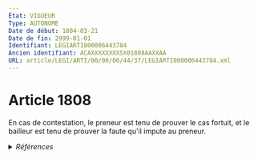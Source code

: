 ```yaml
---
État: VIGUEUR
Type: AUTONOME
Date de début: 1804-03-21
Date de fin: 2999-01-01
Identifiant: LEGIARTI000006443784
Ancien identifiant: ACAXXXXXXXX5X01808AAXXAA
URL: article/LEGI/ARTI/00/00/06/44/37/LEGIARTI000006443784.xml
---
```


<h1>Article 1808</h1>

En cas de contestation, le preneur est tenu de prouver le cas fortuit, et le
bailleur est tenu de prouver la faute qu'il impute au preneur.


<details>
  <summary><em>Références</em></summary>

  <h2>Références faites par l'article</h2>
  
  <ul>
    <li>
      CODIFICATION source Loi 1804-03-07
    </li>
    <li>
      CREATION source Loi 1804-03-07 promulguée le 17 mars 1804
    </li>
  </ul>
</details>
